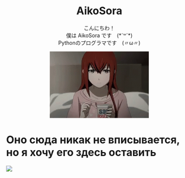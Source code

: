 <h1 align="center">AikoSora</h3>
<p align="center">
こんにちわ！<br/>
僕は AikoSora です　(*´꒳`*)<br/>
Pythonのプログラマです　(〃ω〃)
</p>
<p align="center">
<img src="https://raw.githubusercontent.com/AikoSora/AikoSora/main/kurisu.gif" alt="Kurisutina">
</p>

# Оно сюда никак не вписывается, но я хочу его здесь оставить

<img src="https://github-readme-stats.vercel.app/api/top-langs/?username=aikosora&theme=tokyonight&layout=compact">


